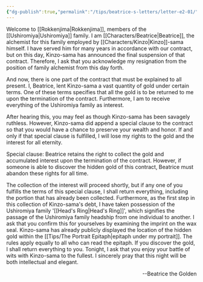 ```yaml
---
{"dg-publish":true,"permalink":"/tips/beatrice-s-letters/letter-e2-01/","created":"2025-02-27T17:44:11.988+01:00","updated":"2025-03-18T19:58:28.039+01:00"}
---
```


Welcome to [[Rokkenjima\|Rokkenjima]], members of the [[Ushiromiya\|Ushiromiya]] family.
I am [[Characters/Beatrice\|Beatrice]], the alchemist for this family employed by [[Characters/Kinzo\|Kinzo]]-sama himself.
I have served him for many years in accordance with our contract, but on this day, Kinzo-sama has announced the final suspension of that contract.
Therefore, I ask that you acknowledge my resignation from the position of family alchemist from this day forth.

And now, there is one part of the contract that must be explained to all present.
I, Beatrice, lent Kinzo-sama a vast quantity of gold under certain terms.
One of these terms specifies that all the gold is to be returned to me upon the termination of the contract. Furthermore, I am to receive everything of the Ushiromiya family as interest.

After hearing this, you may feel as though Kinzo-sama has been savagely ruthless.
However, Kinzo-sama did append a special clause to the contract so that you would have a chance to preserve your wealth and honor. If and only if that special clause is fulfilled, I will lose my rights to the gold and the interest for all eternity.

Special clause:
Beatrice retains the right to collect the gold and accumulated interest upon the termination of the contract.
However, if someone is able to discover the hidden gold of this contract, Beatrice must abandon these rights for all time.

The collection of the interest will proceed shortly, but if any one of you fulfills the terms of this special clause, I shall return everything, including the portion that has already been collected.
Furthermore, as the first step in this collection of Kinzo-sama's debt, I have taken possession of the Ushiromiya family '[[Head's Ring\|Head's Ring]]', which signifies the passage of the Ushiromiya family headship from one individual to another.
I ask that you confirm this for yourselves by examining the imprint on the wax seal.
Kinzo-sama has already publicly displayed the location of the hidden gold within the [[Tips/The Portrait Epitaph\|epitaph under my portrait]].
The rules apply equally to all who can read the epitaph.
If you discover the gold, I shall return everything to you.
Tonight, I ask that you enjoy your battle of wits with Kinzo-sama to the fullest. I sincerely pray that this night will be both intellectual and elegant.
<p align="right">--Beatrice the Golden</p>
